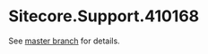 # Sitecore.Support.410168

See [master branch](https://github.com/sitecoresupport/Sitecore.Support.410168) for details.